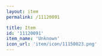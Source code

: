 ```yaml
---
layout: item
permalink: /11120091

title: Item
id: '11120091'
item_name: 'Unknown'
icon_url: 'item/icon/11150023.png'
---
```

